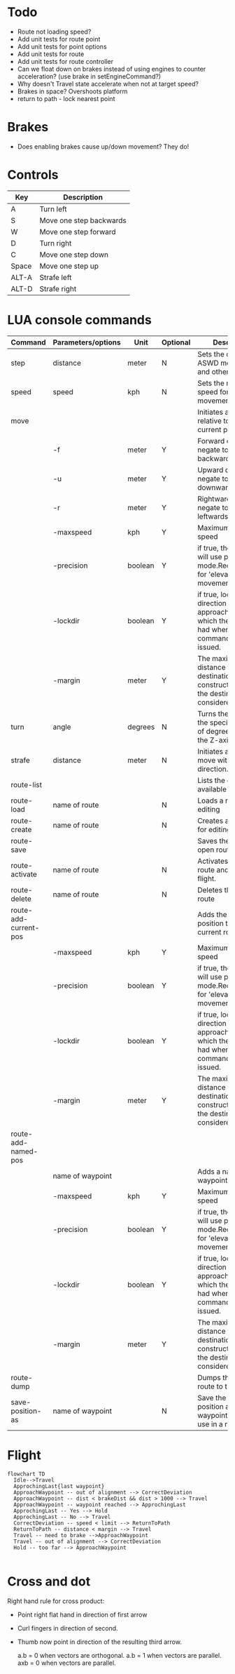# Todo

* Route not loading speed?
* Add unit tests for route point
* Add unit tests for point options
* Add unit tests for route
* Add unit tests for route controller
* Can we float down on brakes instead of using engines to counter acceleration? (use brake in setEngineCommand?)
* Why doesn't Travel state accelerate when not at target speed?
* Brakes in space? Overshoots platform
* return to path - lock nearest point

# Brakes

- Does enabling brakes cause up/down movement? They do!

# Controls

| Key   | Description             |
|-------|-------------------------|
| A     | Turn left               |
| S     | Move one step backwards |
| W     | Move one step forward   |
| D     | Turn right              |
| C     | Move one step down      |
| Space | Move one step up        |
| ALT-A | Strafe left             |
| ALT-D | Strafe right            |

# LUA console commands

| Command               | Parameters/options | Unit    | Optional | Description                                                                                                   |
|-----------------------|--------------------|---------|----------|---------------------------------------------------------------------------------------------------------------|
| step                  | distance           | meter   | N        | Sets the default step ASWD movement and other commands                                                        |
| speed                 | speed              | kph     | N        | Sets the max default speed for ASWD movement                                                                  |
| move                  |                    |         |          | Initiates a movement relative to the current position                                                         |
|                       | -f                 | meter   | Y        | Forward distance; negate to move backwards.                                                                   |
|                       | -u                 | meter   | Y        | Upward distance; negate to move downwards.                                                                    |
|                       | -r                 | meter   | Y        | Rightward distance; negate to move leftwards.                                                                 |
|                       | -maxspeed          | kph     | Y        | Maximum approach speed                                                                                        |
|                       | -precision         | boolean | Y        | if true, the approach will use precision mode.Recommended for 'elevator' movement.                            |
|                       | -lockdir           | boolean | Y        | if true, locks the direction during the approach to that which the construct had when the command was issued. |
|                       | -margin            | meter   | Y        | The maximum distance from the destination the construct may be for the destination to be considered reached.  |
| turn                  | angle              | degrees | N        | Turns the construct the specified number of degrees around the Z-axis (up)                                    |
| strafe                | distance           | meter   | N        | Initiates a strafing move with locked direction.                                                              |
| route-list            |                    |         |          | Lists the currently available routes                                                                          |
| route-load            | name of route      |         | N        | Loads a route for editing                                                                                     |
| route-create          | name of route      |         | N        | Creates a new route for editing                                                                               |
| route-save            |                    |         |          | Saves the currently open route                                                                                |
| route-activate        | name of route      |         | N        | Activates the named route and start the flight.                                                               |
| route-delete          | name of route      |         | N        | Deletes the named route                                                                                       |
| route-add-current-pos |                    |         |          | Adds the current position to the current route                                                                |
|                       | -maxspeed          | kph     | Y        | Maximum approach speed                                                                                        |
|                       | -precision         | boolean | Y        | if true, the approach will use precision mode.Recommended for 'elevator' movement.                            |
|                       | -lockdir           | boolean | Y        | if true, locks the direction during the approach to that which the construct had when the command was issued. |
|                       | -margin            | meter   | Y        | The maximum distance from the destination the construct may be for the destination to be considered reached.  |
| route-add-named-pos   |                    |         |          |                                                                                                               |
|                       | name of waypoint   |         |          | Adds a named waypoint to the route                                                                            |
|                       | -maxspeed          | kph     | Y        | Maximum approach speed                                                                                        |
|                       | -precision         | boolean | Y        | if true, the approach will use precision mode.Recommended for 'elevator' movement.                            |
|                       | -lockdir           | boolean | Y        | if true, locks the direction during the approach to that which the construct had when the command was issued. |
|                       | -margin            | meter   | Y        | The maximum distance from the destination the construct may be for the destination to be considered reached.  |
| route-dump            |                    |         |          | Dumps the current route to the console                                                                        |
| save-position-as      | name of waypoint   |         | N        | Save the current position as a named waypoint for later use in a route                                        |

# Flight

```mermaid
flowchart TD
  Idle-->Travel
  ApprochingLast{last waypoint}
  ApproachWaypoint -- out of alignment --> CorrectDeviation
  ApproachWaypoint -- dist < brakeDist && dist > 1000 --> Travel
  ApproachWaypoint -- waypoint reached --> ApprochingLast
  ApprochingLast -- Yes --> Hold
  ApprochingLast -- No --> Travel
  CorrectDeviation -- speed < limit --> ReturnToPath
  ReturnToPath -- distance < margin --> Travel
  Travel -- need to brake -->ApproachWaypoint
  Travel -- out of alignment --> CorrectDeviation
  Hold -- too far --> ApproachWaypoint
 
```

# Cross and dot

Right hand rule for cross product:

* Point right flat hand in direction of first arrow
* Curl fingers in direction of second.
* Thumb now point in direction of the resulting third arrow.

  a.b = 0 when vectors are orthogonal.
  a.b = 1 when vectors are parallel.
  axb = 0 when vectors are parallel.